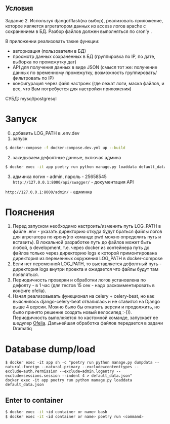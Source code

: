 ## Условия
Задание 2.
Используя django/flask(на выбор), реализовать приложение, которое является агрегатором данных из access логов apache 
с сохранением в БД. Разбор файлов должен выполняться по cron'у .

В приложении реализовать такие функции:
- авторизация (пользователи в БД)
- просмотр данных сохраненных в БД (группировка по IP, по дате, выборка по промежутку дат)
- API для получения данных в виде JSON (смысл тот же: получение данных по временному промежутку, возможность 
группировать/фильтровать по IP)
- конфигурация через файл настроек (где лежат логи, маска файлов, и все, что Вам потребуется для настройки приложения)

СУБД: mysql/postgresql

# Запуск
0. добавить LOG_PATH в .env.dev
1. запуск
```sh
$ docker-compose -f docker-compose.dev.yml up --build
```

2. закидываем дефолтные данные, включая админа 
```sh
$ docker exec -it app poetry run python manage.py loaddata default_data.json
```
3. админка логин - admin, пароль - 25658545
`http://127.0.0.1:8000/api/swagger/` - документация API

`http://127.0.0.1:8000/admin/` - админка

# Пояснения
1. Перед запуском необходимо настроить/изменить путь LOG_PATH в файле .env - указать директорию откуда будут браться 
файлы логов для агрегатора по крону(по команде pwd можно определить путь и вставить). В локальной разработке путь до файлов может быть любой, в development, 
т.е. через docker из контейнера путь до файлов только через директорию logs к которой примонтирована директория из 
переменных окружения LOG_PATH в docker-compose
2. Если нет переменной LOG_PATH, то выставляется дефолтный путь - директория logs внутри проекта
и ожидается что файлы будут там появляться.
3. Периодичность проверки и обработки логов установлена по дефолту - в 1 час
(для тестов 15 сек - надо раскомментировать в конфиге ofelia).
4. Начал реализовывать функционал на сelery + celery-beat, но как выяснилось django-celery-beat отвалилась 
и не ставится на Django выше 4 версии. Можно было бы откатить версии и продолжить, но было принято решение 
создать новый велосипед :-))). 
Периодичность выполняется по кастомной команде, запускает ее шедулер [Ofelia](https://github.com/mcuadros/ofelia). 
Дальнейшая обработка файлов передается в задачи Dramatiq


# Database dump/load
```shell
$ docker exec -it app sh -c "poetry run python manage.py dumpdata --natural-foreign --natural-primary --exclude=contenttypes --exclude=auth.Permission --exclude=admin.logentry --exclude=sessions.session --indent 4 > default_data.json"
docker exec -it app poetry run python manage.py loaddata default_data.json
```
## Enter to container
```sh
$ docker exec -it <id container or name> bash
$ docker exec -it <id container or name> poetry run <command>
```

